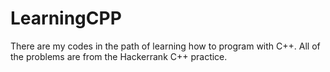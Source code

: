 # LearningCPP
There are my codes in the path of learning how to program with C++. All of the problems are from the Hackerrank C++ practice.
